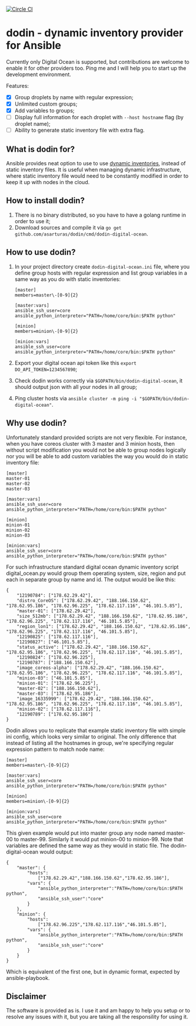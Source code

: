 [![Circle CI](https://circleci.com/gh/asarturas/dodin/tree/master.svg?style=svg)](https://circleci.com/gh/asarturas/dodin/tree/master)
# dodin - dynamic inventory provider for Ansible

Currently only Digital Ocean is supported, but contributions are welcome to enable it for other providers too. Ping me and I will help you to start up the development environment.

Features:
- [x] Group droplets by name with regular expression;
- [x] Unlimited custom groups;
- [x] Add variables to groups;
- [ ] Display full information for each droplet with `--host hostname` flag (by droplet name);
- [ ] Ability to generate static inventory file with extra flag.

## What is dodin for?

Ansible provides neat option to use to use [dynamic inventories][dynamic_inventories], instead of static inventory files.
It is useful when managing dynamic infrastructure, where static inventory file would need to be constantly modified in order to keep it up with nodes in the cloud.

## How to install dodin?

1. There is no binary distributed, so you have to have a golang runtime in order to use it;
2. Download sources and compile it via `go get github.com/asarturas/dodin/cmd/dodin-digital-ocean`.

## How to use dodin?

1. In your project directory create `dodin-digital-ocean.ini` file, where you define group hosts with regular expression and list group variables in a same way as you do with static inventories:
   
   ```
   [master]
   members=master\-[0-9]{2}
   
   [master:vars]
   ansible_ssh_user=core
   ansible_python_interpreter="PATH=/home/core/bin:$PATH python"
   
   [minion]
   members=minion\-[0-9]{2}
   
   [minion:vars]
   ansible_ssh_user=core
   ansible_python_interpreter="PATH=/home/core/bin:$PATH python"
   ```
   
2. Export your digital ocean api token like this `export DO_API_TOKEN=1234567890`;
3. Check dodin works correctly via `$GOPATH/bin/dodin-digital-ocean`, it should output json with all your nodes in all group;
4. Ping cluster hosts via `ansible cluster -m ping -i "$GOPATH/bin/dodin-digital-ocean"`.

## Why use dodin?

Unfortunately standard provided scripts are not very flexible.
For instance, when you have coreos cluster with 3 master and 3 minion hosts,
then without script modification you would not be able to group nodes logically nor you will be able to add custom variables the way you would do in static inventory file:
```
[master]
master-01
master-02
master-03

[master:vars]
ansible_ssh_user=core
ansible_python_interpreter="PATH=/home/core/bin:$PATH python"

[minion]
minion-01
minion-02
minion-03

[minion:vars]
ansible_ssh_user=core
ansible_python_interpreter="PATH=/home/core/bin:$PATH python"
```
For such infrastructure standard digital ocean dynamic inventory script digital_ocean.py would group them operating system, size, region and put each in separate group by name and id.
The output would be like this:
```
{
    "12190784": ["178.62.29.42"],
    "distro_CoreOS": ["178.62.29.42", "188.166.150.62", "178.62.95.186", "178.62.96.225", "178.62.117.116", "46.101.5.85"],
    "master-01": ["178.62.29.42"],
    "size_512mb": ["178.62.29.42", "188.166.150.62", "178.62.95.186", "178.62.96.225", "178.62.117.116", "46.101.5.85"],
    "region_lon1": ["178.62.29.42", "188.166.150.62", "178.62.95.186", "178.62.96.225", "178.62.117.116", "46.101.5.85"],
    "12190825": ["178.62.117.116"],
    "12190827": ["46.101.5.85"],
    "status_active": ["178.62.29.42", "188.166.150.62", "178.62.95.186", "178.62.96.225", "178.62.117.116", "46.101.5.85"],
    "12190824": ["178.62.96.225"],
    "12190787": ["188.166.150.62"],
    "image_coreos-alpha": ["178.62.29.42", "188.166.150.62", "178.62.95.186", "178.62.96.225", "178.62.117.116", "46.101.5.85"],
    "minion-03": ["46.101.5.85"],
    "minion-01": ["178.62.96.225"],
    "master-02": ["188.166.150.62"],
    "master-03": ["178.62.95.186"],
    "image_16335999": ["178.62.29.42", "188.166.150.62", "178.62.95.186", "178.62.96.225", "178.62.117.116", "46.101.5.85"],
    "minion-02": ["178.62.117.116"],
    "12190789": ["178.62.95.186"]
}
```
Dodin allows you to replicate that example static inventory file with simple ini config, which looks very similar to original.
The only difference that instead of listing all the hostnames in group, we're specifying regular expression pattern
to match node name:
```
[master]
members=master\-[0-9]{2}

[master:vars]
ansible_ssh_user=core
ansible_python_interpreter="PATH=/home/core/bin:$PATH python"

[minion]
members=minion\-[0-9]{2}

[minion:vars]
ansible_ssh_user=core
ansible_python_interpreter="PATH=/home/core/bin:$PATH python"
```
This given example would put into master group any node named master-00 to master-99.
Similarly it would put minion-00 to minion-99.
Note that variables are defined the same way as they would in static file.
The dodin-digital-ocean would output:
```
{
    "master": {
        "hosts":
            ["178.62.29.42","188.166.150.62","178.62.95.186"],
        "vars": {
            "ansible_python_interpreter":"PATH=/home/core/bin:$PATH python",
            "ansible_ssh_user":"core"
        }
    },
    "minion": {
        "hosts":
            ["178.62.96.225","178.62.117.116","46.101.5.85"],
        "vars": {
            "ansible_python_interpreter":"PATH=/home/core/bin:$PATH python",
            "ansible_ssh_user":"core"
        }
    }
}
```
Which is equivalent of the first one, but in dynamic format, expected by ansible-playbook.

## Disclaimer

The software is provided as is. I use it and am happy to help you setup or to resolve any issues with it, but you are taking all the responsility for using it.

[dynamic_inventories]: http://docs.ansible.com/ansible/intro_dynamic_inventory.html
